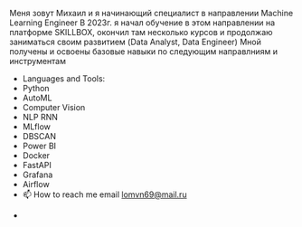 Меня зовут Михаил и я начинающий специалист в направлении Machine Learning Engineer
В 2023г. я начал обучение в этом направлении на платформе SKILLBOX, окончил там несколько курсов 
и продолжаю заниматься своим развитием  (Data Analyst, Data Engineer)
Мной получены и освоены базовые навыки по следующим направлниям и инструментам
- Languages and Tools:
- Python
- AutoML
- Computer Vision
- NLP RNN
- MLflow
- DBSCAN
- Power BI
- Docker
- FastAPI
- Grafana
- Airflow
- 📫 How to reach me email lomvn69@mail.ru
+
<!---
lomvn/lomvn is a ✨ special ✨ repository because its `README.md` (this file) appears on your GitHub profile.
You can click the Preview link to take a look at your changes.
--->
